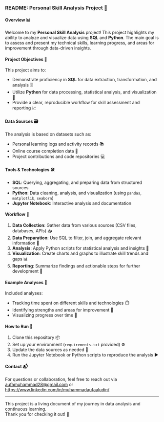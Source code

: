 ### README: Personal Skill Analysis Project 🚀

#### Overview 📊

Welcome to my **Personal Skill Analysis** project! This project highlights my ability to analyze and visualize data using **SQL** and **Python**. The main goal is to assess and present my technical skills, learning progress, and areas for improvement through data-driven insights.

#### Project Objectives 🎯

This project aims to:
- Demonstrate proficiency in **SQL** for data extraction, transformation, and analysis 🗄️
- Utilize **Python** for data processing, statistical analysis, and visualization 🐍
- Provide a clear, reproducible workflow for skill assessment and reporting 📈

#### Data Sources 🗃️

The analysis is based on datasets such as:
- Personal learning logs and activity records 📚
- Online course completion data 🏅
- Project contributions and code repositories 💻

#### Tools & Technologies 🛠️

- **SQL**: Querying, aggregating, and preparing data from structured sources
- **Python**: Data cleaning, analysis, and visualization (using `pandas`, `matplotlib`, `seaborn`)
- **Jupyter Notebook**: Interactive analysis and documentation

#### Workflow 🔄

1. **Data Collection**: Gather data from various sources (CSV files, databases, APIs) 📥
2. **Data Preparation**: Use SQL to filter, join, and aggregate relevant information 🧹
3. **Analysis**: Apply Python scripts for statistical analysis and insights 🧠
4. **Visualization**: Create charts and graphs to illustrate skill trends and gaps 📊
5. **Reporting**: Summarize findings and actionable steps for further development 📝

#### Example Analyses 🧐

Included analyses:
- Tracking time spent on different skills and technologies ⏱️
- Identifying strengths and areas for improvement 💪
- Visualizing progress over time 📆

#### How to Run 🏃

1. Clone this repository 📦
2. Set up your environment (`requirements.txt` provided) ⚙️
3. Update the data sources as needed 📝
4. Run the Jupyter Notebook or Python scripts to reproduce the analysis ▶️

#### Contact 📬

For questions or collaboration, feel free to reach out via aufamuhammad28@gmail.com or https://www.linkedin.com/in/muhammadaufaaludin/

---

This project is a living document of my journey in data analysis and continuous learning.  
Thank you for checking it out! 🙏
